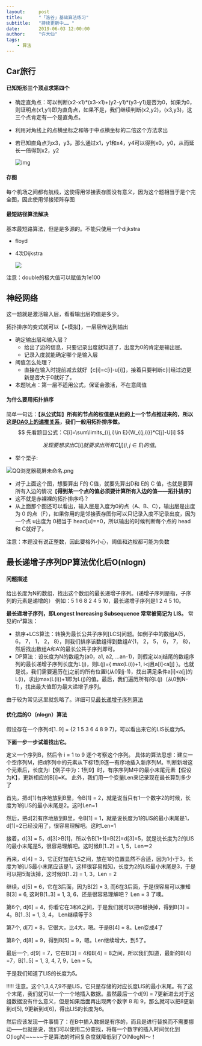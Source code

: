 ```yaml
---
layout:     post
title:      "「洛谷」基础算法练习"
subtitle:   "持续更新中…… "
date:       2019-06-03 12:00:00
author:     "许大仙"
tags:
    - 算法
---
```




## Car旅行

#### 已知矩形三个顶点求第四个

- 确定直角点：可以判断(x2-x1)\*(x3-x1)+(y2-y1)\*(y3-y1)是否为0，如果为0，则证明点(x1,y1)即为直角点，如果不是，我们继续判断(x2,y2)，(x3,y3)，这三个点肯定有一个是直角点。

- 利用对角线上的点横坐标之和等于中点横坐标的二倍这个方法求出

- 若已知直角点为x3，y3，那么通过x1，y1和x4，y4可以得到x0，y0，从而延长一倍得到x2，y2

  ![img](https://img-blog.csdnimg.cn/20181214185341538.png?x-oss-process=image/watermark,type_ZmFuZ3poZW5naGVpdGk,shadow_10,text_aHR0cHM6Ly9ibG9nLmNzZG4ubmV0L2x6eXdzNzM5MzA3NDUz,size_16,color_FFFFFF,t_70)

#### 存图

每个机场之间都有航线，这使得用邻接表存图没有意义，因为这个题相当于是个完全图，因此使用邻接矩阵存图

#### 最短路径算法解决

基本最短路算法，但是是多源的。不能只使用一个dijkstra

- floyd

- 4次Dijkstra

  ![](C:\Users\asus\spidermana.github.io\assets\img\dij.jpg)

注意：double的极大值可以赋值为1e100

## 神经网络

这一题就是激活输入层，看看输出层的值是多少。

拓扑排序的变式就可以【+模拟】，一层层传达到输出

- 确定输出层和输入层？
  - 给出了边的信息，只要记录出度就知道了，出度为0的肯定是输出层。
  - 记录入度就能确定哪个是输入层
- 阈值怎么处理？
  - 直接在输入时提前减去就好【c[i]=c[i]-u[i]】，接着只要判断c[i]经过边更新是否大于0就好了。
- 本题坑点：第一层不适用公式，保证会激活，不在意阈值

#### 为什么要用拓扑排序

简单一句话：**【从公式知】所有的节点的权值是从他的上一个节点推过来的，所以这是<u>DAG上的递推关系</u>，我们一般用拓扑排序做。**
$$
先看题目公式：C[i]=\sum\limits_{(j,i)\in E}{W_{(j,i)}}*C[j]-U[i]
$$

$$
发现要想求出 C[i] 就要求出所有C[j] (i,j\in E)的值。
$$

- 举个栗子:

![QQ浏览器截屏未命名.png](https://i.loli.net/2017/08/21/599a8bd4bf68c.png)

- 对于上面这个图，想要算出 F的 C值，就要先算出D和 E的 C 值，也就是要算所有入边的情况【**得到某一个点的值必须要计算所有入边的值——拓扑排序**】
- 这不就是赤裸裸的拓扑排序吗？
- 从上面那个图还可以看出，输入层是入度为0的点（A、B、C），输出层是出度为 0 的点（F），如果你用的是邻接表存图你可以只记录入度不记录出度，因为一个点 u出度为 0相当于 head[u]==0，所以输出的时候判断每个点的 head和 C就好了。

注意：本题没有说正整数，因此要格外小心，阈值和边权都可能为负数



## 最长递增子序列DP算法优化后O(nlogn)

#### 问题描述

给出长度为N的数组，找出这个数组的最长递增子序列。(递增子序列是指，子序列的元素是递增的）
例如：5 1 6 8 2 4 5 10，最长递增子序列是1 2 4 5 10。

**最长递增子序列，即Longest Increasing Subsequence 常常被简记为 LIS。**
常见的n²算法：

- 排序+LCS算法：转换为最长公共子序列[LCS]问题。如例子中的数组A{5，6， 7， 1， 2， 8}，则我们排序该数组得到数组A‘{1， 2， 5， 6， 7， 8}，然后找出数组A和A’的最长公共子序列即可。
- DP算法：设长度为N的数组为{a0，a1, a2, ...an-1)，则假定以aj结尾的数组序列的最长递增子序列长度为L(j)，则L(j)={ max(L(i))+1, i<j且a[i]<a[j] }。也就是说，我们需要遍历在j之前的所有位置i(从0到j-1)，找出满足条件a[i]<a[j]的L(i)，求出max(L(i))+1即为L(j)的值。最后，我们遍历所有的L(j)（从0到N-1），找出最大值即为最大递增子序列。

由于较为常见这里就忽略了。详细可见[最长递增子序列算法](http://qiemengdao.iteye.com/blog/1660229)

#### 优化后的O（nlogn）算法

假设存在一个序列d[1..9] = {2 1 5 3 6 4 8 9 7}，可以看出来它的LIS长度为5。

**下面一步一步试着找出它。**

定义一个序列B，然后令 i = 1 to 9 逐个考察这个序列。
具体的算法思想：建立一个空序列M，把d序列中的元素从下标1到9逐一有序地插入新序列M。判断新增这个元素后，长度为i【例子中为：1到9】时，有序序列M中的最小末尾元素【假设为K】，更新相应的B[i]=K。
此外，我们用一个变量Len来记录现在最长算到多少了

首先，把d[1]有序地放到B里，令B[1] = 2，就是说当只有1一个数字2的时候，长度为1的LIS的最小末尾是2。这时Len=1

然后，把d[2]有序地放到B里，令B[1] = 1，就是说长度为1的LIS的最小末尾是1，d[1]=2已经没用了，很容易理解吧。这时Len=1

接着，d[3] = 5，d[3]>B[1]，所以令B[1+1]=B[2]=d[3]=5，就是说长度为2的LIS的最小末尾是5，很容易理解吧。这时候B[1..2] = 1, 5，Len＝2

再来，d[4] = 3，它正好加在1,5之间，放在1的位置显然不合适，因为1小于3，长度为1的LIS最小末尾应该是1，这样很容易推知，长度为2的LIS最小末尾是3，于是可以把5淘汰掉，这时候B[1..2] = 1, 3，Len = 2

继续，d[5] = 6，它在3后面，因为B[2] = 3, 而6在3后面，于是很容易可以推知B[3] = 6, 这时B[1..3] = 1, 3, 6，还是很容易理解吧？ Len = 3 了噢。

第6个, d[6] = 4，你看它在3和6之间，于是我们就可以把6替换掉，得到B[3] = 4。B[1..3] = 1, 3, 4， Len继续等于3

第7个, d[7] = 8，它很大，比4大，嗯。于是B[4] = 8。Len变成4了

第8个, d[8] = 9，得到B[5] = 9，嗯。Len继续增大，到5了。

最后一个, d[9] = 7，它在B[3] = 4和B[4] = 8之间，所以我们知道，最新的B[4] =7，B[1..5] = 1, 3, 4, 7, 9，Len = 5。

于是我们知道了LIS的长度为5。

!!!!! 注意。这个1,3,4,7,9不是LIS，它只是存储的对应长度LIS的最小末尾。有了这个末尾，我们就可以一个一个地插入数据。虽然最后一个d[9] = 7更新进去对于这组数据没有什么意义，但是如果后面再出现两个数字 8 和 9，那么就可以把8更新到d[5], 9更新到d[6]，得出LIS的长度为6。

然后应该发现一件事情了：在B中插入数据是有序的，而且是进行替换而不需要挪动——也就是说，我们可以使用二分查找，将每一个数字的插入时间优化到O(logN)~~~~~于是算法的时间复杂度就降低到了O(NlogN)～！